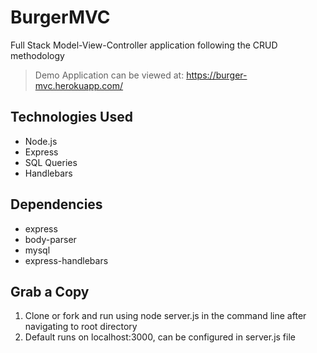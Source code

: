 # BurgerMVC
Full Stack Model-View-Controller application following the CRUD methodology
> Demo Application can be viewed at: https://burger-mvc.herokuapp.com/

## Technologies Used
- Node.js
- Express
- SQL Queries
- Handlebars

## Dependencies
- express
- body-parser
- mysql
- express-handlebars

## Grab a Copy

1. Clone or fork and run using node server.js in the command line after navigating to root directory
2. Default runs on localhost:3000, can be configured in server.js file
